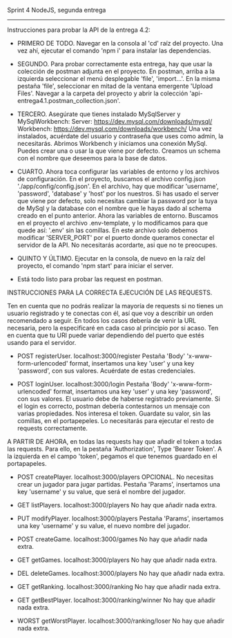 Sprint 4 NodeJS, segunda entrega

---------------------

Instrucciones para probar la API de la entrega 4.2:
- PRIMERO DE TODO. Navegar en la consola al 'cd' raíz del proyecto. Una vez ahí, ejecutar el comando 'npm i' para instalar las dependencias.

- SEGUNDO. Para probar correctamente esta entrega, hay que usar la colección de postman adjunta en el proyecto. En postman, arriba a la izquierda seleccionar el menú desplegable 'file', 'import...'. En la misma pestaña 'file', seleccionar en mitad de la ventana emergente 'Upload Files'. Navegar a la carpeta del proyecto y abrir la colección 'api-entrega4.1.postman_collection.json'.

- TERCERO. Asegúrate que tienes instalado MySqlServer y MySqlWorkbench:
Server: https://dev.mysql.com/downloads/mysql/
Workbench: https://dev.mysql.com/downloads/workbench/
Una vez instalados, acuérdate del usuario y contraseña que uses como admin, la necesitarás.
Abrimos Workbench y iniciamos una conexión MySql. Puedes crear una o usar la que viene por defecto.
Creamos un schema con el nombre que deseemos para la base de datos.

- CUARTO. Ahora toca configurar las variables de entorno y los archivos de configuración.
En el proyecto, buscamos el archivo config.json './app/config/config.json'. En el archivo, hay que modificar 'username', 'password', 'database' y 'host' por los nuestros. Si has usado el server que viene por defecto, solo necesitas cambiar la password por la tuya de MySql y la database con el nombre que le hayas dado al schema creado en el punto anterior.
Ahora las variables de entorno. Buscamos en el proyecto el archivo .env-template, y lo modificamos para que quede así: '.env' sin las comillas. En este archivo solo debemos modificar 'SERVER_PORT' por el puerto donde queramos conectar el servidor de la API. No necesitarás acordarte, asi que no te preocupes.

- QUINTO Y ÚLTIMO. Ejecutar en la consola, de nuevo en la raíz del proyecto, el comando 'npm start' para iniciar el server.

- Está todo listo para probar las request en postman.

INSTRUCCIONES PARA LA CORRECTA EJECUCIÓN DE LAS REQUESTS.

Ten en cuenta que no podrás realizar la mayoría de requests si no tienes un usuario registrado y te conectas con él, así que voy a describir un orden recomendado a seguir.
En todos los casos debería de venir la URL necesaria, pero la especificaré en cada caso al principio por si acaso.
Ten en cuenta que tu URl puede variar dependiendo del puerto que estés usando para el servidor.

- POST registerUser. localhost:3000/register
Pestaña 'Body' 'x-www-form-urlencoded' format, insertamos una key 'user' y una key 'password', con sus valores. Acuérdate de estas credenciales.

- POST loginUser. localhost:3000/login
Pestaña 'Body' 'x-www-form-urlencoded' format, insertamos una key 'user' y una key 'password', con sus valores. El usuario debe de haberse registrado previamente.
Si el login es correcto, postman debería contestarnos un mensaje con varias propiedades. Nos interesa el token. Guardate su valor, sin las comillas, en el portapepeles. Lo necesitarás para ejecutar el resto de requests correctamente.

A PARTIR DE AHORA, en todas las requests hay que añadir el token a todas las requests. Para ello, en la pestaña 'Authorization', Type 'Bearer Token'. A la izquierda en el campo 'token', pegamos el que tenemos guardado en el portapapeles.

- POST createPlayer. localhost:3000/players      OPCIONAL. No necesitas crear un jugador para jugar partidas.
Pestaña 'Params', insertamos una key 'username' y su value, que será el nombre del jugador.

- GET listPlayers. localhost:3000/players
No hay que añadir nada extra.

- PUT modifyPlayer. localhost:3000/players
Pestaña 'Params', insertamos una key 'username' y su value, el nuevo nombre del jugador.

- POST createGame. localhost:3000/games
No hay que añadir nada extra.

- GET getGames. localhost:3000/players
No hay que añadir nada extra.

- DEL deleteGames. localhost:3000/players
No hay que añadir nada extra.

- GET getRanking. localhost:3000/ranking
No hay que añadir nada extra.

- GET getBestPlayer. localhost:3000/ranking/winner
No hay que añadir nada extra.

- WORST getWorstPlayer. localhost:3000/ranking/loser
No hay que añadir nada extra.
